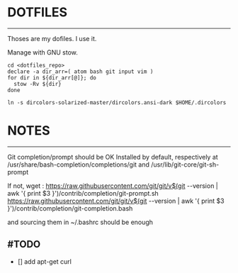 # DOTFILES
---------------

Thoses are my dofiles. I use it.

Manage with GNU stow.

```
cd <dotfiles_repo>
declare -a dir_arr=( atom bash git input vim )
for dir in ${dir_arr[@]}; do
  stow -Rv ${dir}
done

ln -s dircolors-solarized-master/dircolors.ansi-dark $HOME/.dircolors
```

# NOTES
---------------

Git completion/prompt should be OK 
Installed by default, respectively at
/usr/share/bash-completion/completions/git and
/usr/lib/git-core/git-sh-prompt

If not, wget :
https://raw.githubusercontent.com/git/git/v$(git --version | awk '{ print $3 }')/contrib/completion/git-prompt.sh
https://raw.githubusercontent.com/git/git/v$(git --version | awk '{ print $3 }')/contrib/completion/git-completion.bash

and sourcing them in ~/.bashrc should be enough


#TODO
---------------

- [] add apt-get curl

